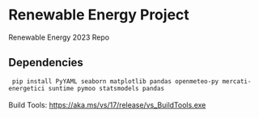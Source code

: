# Renewable Energy Project
Renewable Energy 2023 Repo 

## Dependencies
``` pip install PyYAML seaborn matplotlib pandas openmeteo-py mercati-energetici suntime pymoo statsmodels pandas```\
\
Build Tools: https://aka.ms/vs/17/release/vs_BuildTools.exe
